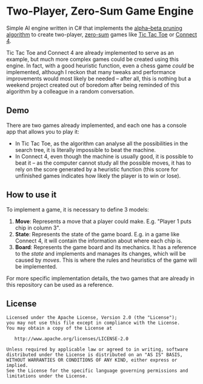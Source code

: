 # Two-Player, Zero-Sum Game Engine
Simple AI engine written in C# that implements the [alpha–beta pruning algorithm](https://en.wikipedia.org/wiki/Alpha–beta_pruning) to create two-player, [zero-sum](https://en.wikipedia.org/wiki/Zero-sum_game) games like [Tic Tac Toe](https://en.wikipedia.org/wiki/Tic-tac-toe) or [Connect 4](https://en.wikipedia.org/wiki/Connect_Four). 

Tic Tac Toe and Connect 4 are already implemented to serve as an example, but much more complex games could be created using this engine. In fact, with a good heuristic function, even a chess game *could* be implemented, although I reckon that many tweaks and performance improvements would most likely be needed – after all, this is nothing but a weekend project created out of boredom after being reminded of this algorithm by a colleague in a random conversation.

## Demo
There are two games already implemented, and each one has a console app that allows you to play it:

* In Tic Tac Toe, as the algorithm can analyse all the possibilities in the search tree, it is literally impossible to beat the machine.
* In Connect 4, even though the machine is usually good, it is possible to beat it – as the computer cannot study all the possible moves, it has to rely on the score generated by a heuristic function (this score for unfinished games indicates how likely the player is to win or lose).

## How to use it
To implement a game, it is necessary to define 3 models:

1. **Move**: Represents a move that a player could make. E.g. "Player 1 puts chip in column 3".
2. **State**: Represents the state of the game board. E.g. in a game like Connect 4, it will contain the information about where each chip is.
3. **Board**: Represents the game board and its mechanics. It has a reference to the *state* and implements and manages its changes, which will be caused by *moves*. This is where the rules and heuristics of the game will be implemented.

For more specific implementation details, the two games that are already in this repository can be used as a reference.

## License
```
Licensed under the Apache License, Version 2.0 (the "License");
you may not use this file except in compliance with the License.
You may obtain a copy of the License at

   http://www.apache.org/licenses/LICENSE-2.0

Unless required by applicable law or agreed to in writing, software
distributed under the License is distributed on an "AS IS" BASIS,
WITHOUT WARRANTIES OR CONDITIONS OF ANY KIND, either express or implied.
See the License for the specific language governing permissions and
limitations under the License.
```

